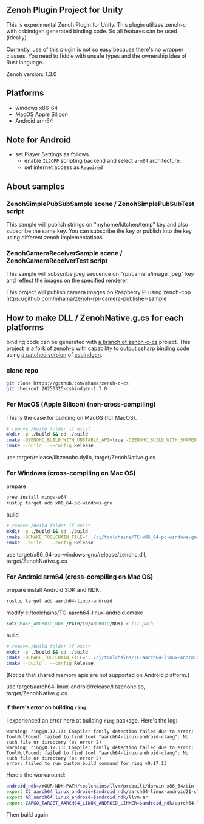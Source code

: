 ## Zenoh Plugin Project for Unity

This is experimental Zenoh Plugin for Unity.
This plugin utilizes zenoh-c with csbindgen generated binding code. So all features can be used (ideally).

Currently, use of this plugin is not so easy because there's no wrapper classes. You need to fiddle with unsafe types and the ownership idea of Rust language...

Zenoh version: 1.3.0

## Platforms

* windows x86-64
* MacOS Apple Silicon
* Android arm64

## Note for Android

* set Player Settings as follows.
  * enable `IL2CPP` scripting backend and select `arm64` architecture.
  * set internet access as `Required`

## About samples

### ZenohSimplePubSubSample scene / ZenohSimplePubSubTest script

This sample will publish strings on "myhome/kitchen/temp" key and also subscribe the same key.
You can subscribe the key or publish into the key using different zenoh implementations.

### ZenohCameraReceiverSample scene / ZenohCameraReceiverTest script

This sample will subscribe jpeg sequence on "rpi/camera/image_jpeg" key and reflect the images on the specified renderer.

This project will publish camera images on Raspberry Pi using zenoh-cpp
https://github.com/mhama/zenoh-rpi-camera-publisher-sample

## How to make DLL / ZenohNative.g.cs for each platforms

binding code can be generated with [a branch of zenoh-c-cs](https://github.com/mhama/zenoh-c-cs/tree/20250325-csbindgen-1.3.0) project. This project is a fork of zenoh-c with capability to output csharp binding code using [a patched version](https://github.com/Cysharp/csbindgen/pull/106) of [csbindgen](https://github.com/Cysharp/csbindgen).

### clone repo

```sh
git clone https://github.com/mhama/zenoh-c-cs
git checkout 20250325-csbindgen-1.3.0
```

### For MacOS (Apple Silicon) (non-cross-compiling)

This is the case for building on MacOS (for MacOS).

```sh
# remove./build folder if exist
mkdir -p ./build && cd ./build
cmake -DZENOHC_BUILD_WITH_UNSTABLE_API=true -DZENOHC_BUILD_WITH_SHARED_MEMORY=true ..  -GNinja
cmake --build . --config Release
```

use target/release/libzenohc.dylib, target/ZenohNative.g.cs

### For Windows (cross-compiling on Mac OS)

prepare

```sh
brew install mingw-w64
rustup target add x86_64-pc-windows-gnu
```

build

```sh
# remove./build folder if exist
mkdir -p ./build && cd ./build
cmake -DCMAKE_TOOLCHAIN_FILE="../ci/toolchains/TC-x86_64-pc-windows-gnu.cmake" -DZENOHC_BUILD_WITH_SHARED_MEMORY=ON -DZENOHC_BUILD_WITH_UNSTABLE_API=ON ..
cmake --build . --config Release
```

use target/x86_64-pc-windows-gnu/release/zenohc.dll, target/ZenohNative.g.cs

### For Android arm64 (cross-compiling on Mac OS)

prepare
install Android SDK and NDK.

```sh
rustup target add aarch64-linux-android
```

modify ci/toolchains/TC-aarch64-linux-android.cmake
```cmake
set(CMAKE_ANDROID_NDK /PATH/TO/ANDROID/NDK) # fix path
```

build

```sh
# remove./build folder if exist
mkdir -p ./build && cd ./build
cmake -DCMAKE_TOOLCHAIN_FILE="../ci/toolchains/TC-aarch64-linux-android.cmake" -DZENOHC_BUILD_WITH_UNSTABLE_API=ON ..
cmake --build . --config Release
```

(Notice that shared memory apis are not supported on Android platform.)

use target/aarch64-linux-android/release/libzenohc.so, target/ZenohNative.g.cs

#### if there's error on building `ring`

I experienced an error here at building `ring` package. Here's the log:

```
warning: ring@0.17.13: Compiler family detection failed due to error: ToolNotFound: failed to find tool "aarch64-linux-android-clang": No such file or directory (os error 2)
warning: ring@0.17.13: Compiler family detection failed due to error: ToolNotFound: failed to find tool "aarch64-linux-android-clang": No such file or directory (os error 2)
error: failed to run custom build command for ring v0.17.13
```

Here's the workaround:

```sh
android_ndk=/YOUR-NDK-PATH/toolchains/llvm/prebuilt/darwin-x86_64/bin
export CC_aarch64_linux_android=$android_ndk/aarch64-linux-android21-clang
export AR_aarch64_linux_android=$android_ndk/llvm-ar
export CARGO_TARGET_AARCH64_LINUX_ANDROID_LINKER=$android_ndk/aarch64-linux-android21-clang
```

Then build again.
